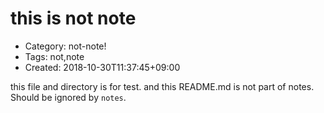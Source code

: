 this is not note
================
- Category: not-note!
- Tags: not,note
- Created: 2018-10-30T11:37:45+09:00

this file and directory is for test.
and this README.md is not part of notes. Should be ignored by `notes`.
